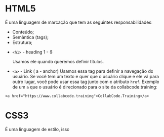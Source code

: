 # HTML5

É uma linguagem de marcação que tem as seguintes responsabilidades:

- Conteúdo;
- Semântica (tags);
- Estrutura;

* `<h1>` - heading 1 - 6

  Usamos ele quando queremos definir títulos.

- `<a>` - Link ( a - anchor)
  Usamos essa tag para definir a navegação do usuário. Se você tem um texto e quer que o usuário clique e ele vá para outro lugar, você pode usar essa tag junto com o atributo `href`. Exemplo de um `a` que o usuário é direcionado para o site da collabcode.training:

```
<a href="https://www.collabcode.training">CollabCode.Training</a>
```

# CSS3

É uma linguagem de estilo, isso
